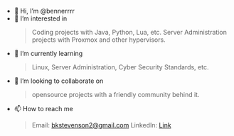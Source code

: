 - 👋 Hi, I’m @bennerrrr
- 👀 I’m interested in
  > Coding projects with Java, Python, Lua, etc.
  > Server Administration projects with Proxmox and other hypervisors.
- 🌱 I’m currently learning
  > Linux, Server Administration, Cyber Security Standards, etc.
- 💞️ I’m looking to collaborate on
  > opensource projects with a friendly community behind it.
- 📫 How to reach me
  >Email: bkstevenson2@gmail.com
  >LinkedIn: [Link](www.linkedin.com/in/ben-stevenson-0016882b8)


<!---
bennerrrr/bennerrrr is a ✨ special ✨ repository because its `README.md` (this file) appears on your GitHub profile.
You can click the Preview link to take a look at your changes.
--->
